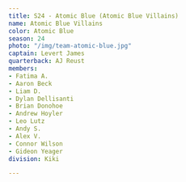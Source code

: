 ```yaml
---
title: S24 - Atomic Blue (Atomic Blue Villains)
name: Atomic Blue Villains
color: Atomic Blue
season: 24
photo: "/img/team-atomic-blue.jpg"
captain: Levert James
quarterback: AJ Reust
members:
- Fatima A.
- Aaron Beck
- Liam D.
- Dylan Dellisanti
- Brian Donohoe
- Andrew Hoyler
- Leo Lutz
- Andy S.
- Alex V.
- Connor Wilson
- Gideon Yeager
division: Kiki

---
```

